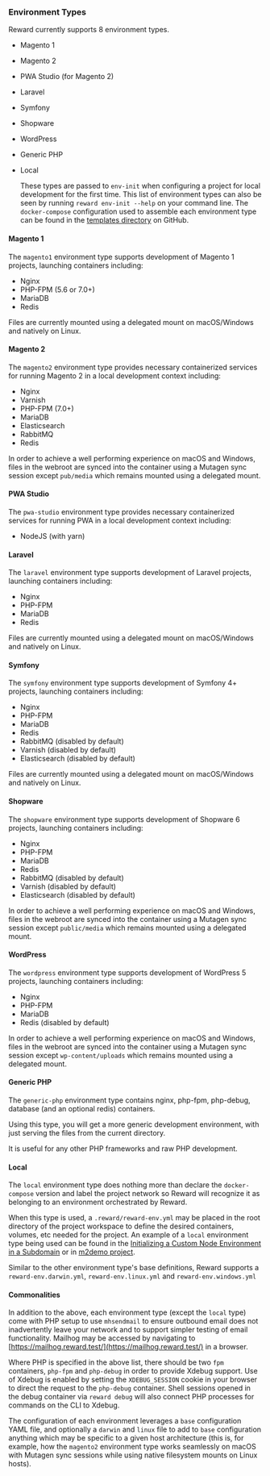 ### Environment Types

Reward currently supports 8 environment types.

* Magento 1
* Magento 2
* PWA Studio (for Magento 2)
* Laravel
* Symfony
* Shopware
* WordPress
* Generic PHP
* Local

  These types are passed to `env-init` when configuring a project for local development for the first time. This list of
  environment types can also be seen by running `reward env-init --help` on your command line. The `docker-compose`
  configuration used to assemble each environment type can be found in
  the [templates directory](https://github.com/itgcloud/reward/tree/main/templates) on GitHub.

#### Magento 1

The `magento1` environment type supports development of Magento 1 projects, launching containers including:

* Nginx
* PHP-FPM (5.6 or 7.0+)
* MariaDB
* Redis

Files are currently mounted using a delegated mount on macOS/Windows and natively on Linux.

#### Magento 2

The `magento2` environment type provides necessary containerized services for running Magento 2 in a local development
context including:

* Nginx
* Varnish
* PHP-FPM (7.0+)
* MariaDB
* Elasticsearch
* RabbitMQ
* Redis

In order to achieve a well performing experience on macOS and Windows, files in the webroot are synced into the
container using a Mutagen sync session except `pub/media` which remains mounted using a delegated mount.

#### PWA Studio

The `pwa-studio` environment type provides necessary containerized services for running PWA in a local development
context including:

* NodeJS (with yarn)

#### Laravel

The `laravel` environment type supports development of Laravel projects, launching containers including:

* Nginx
* PHP-FPM
* MariaDB
* Redis

Files are currently mounted using a delegated mount on macOS/Windows and natively on Linux.

#### Symfony

The `symfony` environment type supports development of Symfony 4+ projects, launching containers including:

* Nginx
* PHP-FPM
* MariaDB
* Redis
* RabbitMQ (disabled by default)
* Varnish (disabled by default)
* Elasticsearch (disabled by default)

Files are currently mounted using a delegated mount on macOS/Windows and natively on Linux.

#### Shopware

The `shopware` environment type supports development of Shopware 6 projects, launching containers including:

* Nginx
* PHP-FPM
* MariaDB
* Redis
* RabbitMQ (disabled by default)
* Varnish (disabled by default)
* Elasticsearch (disabled by default)

In order to achieve a well performing experience on macOS and Windows, files in the webroot are synced into the
container using a Mutagen sync session except `public/media` which remains mounted using a delegated mount.

#### WordPress

The `wordpress` environment type supports development of WordPress 5 projects, launching containers including:

* Nginx
* PHP-FPM
* MariaDB
* Redis (disabled by default)

In order to achieve a well performing experience on macOS and Windows, files in the webroot are synced into the
container using a Mutagen sync session except `wp-content/uploads` which remains mounted using a delegated mount.

#### Generic PHP

The `generic-php` environment type contains nginx, php-fpm, php-debug, database (and an optional redis) containers.

Using this type, you will get a more generic development environment, with just serving the files from the current
directory.

It is useful for any other PHP frameworks and raw PHP development.

#### Local

The `local` environment type does nothing more than declare the `docker-compose` version and label the project network
so Reward will recognize it as belonging to an environment orchestrated by Reward.

When this type is used, a `.reward/reward-env.yml` may be placed in the root directory of the project workspace to
define the desired containers, volumes, etc needed for the project. An example of a `local` environment type being used
can be found in the [Initializing a Custom Node Environment in a Subdomain](custom-environment.md) or
in [m2demo project](https://github.com/davidalger/m2demo).

Similar to the other environment type's base definitions, Reward supports a `reward-env.darwin.yml`,
`reward-env.linux.yml` and `reward-env.windows.yml`

#### Commonalities

In addition to the above, each environment type (except the `local` type) come with PHP setup to use `mhsendmail` to
ensure outbound email does not inadvertently leave your network and to support simpler testing of email functionality.
Mailhog may be accessed by navigating to [https://mailhog.reward.test/](https://mailhog.reward.test/) in a browser.

Where PHP is specified in the above list, there should be two `fpm` containers, `php-fpm` and `php-debug` in order to
provide Xdebug support. Use of Xdebug is enabled by setting the `XDEBUG_SESSION` cookie in your browser to direct the
request to the `php-debug` container. Shell sessions opened in the debug container via `reward debug` will also connect
PHP processes for commands on the CLI to Xdebug.

The configuration of each environment leverages a `base` configuration YAML file, and optionally a `darwin` and `linux`
file to add to `base` configuration anything which may be specific to a given host architecture (this is, for example,
how the `magento2` environment type works seamlessly on macOS with Mutagen sync sessions while using native filesystem
mounts on Linux hosts).
